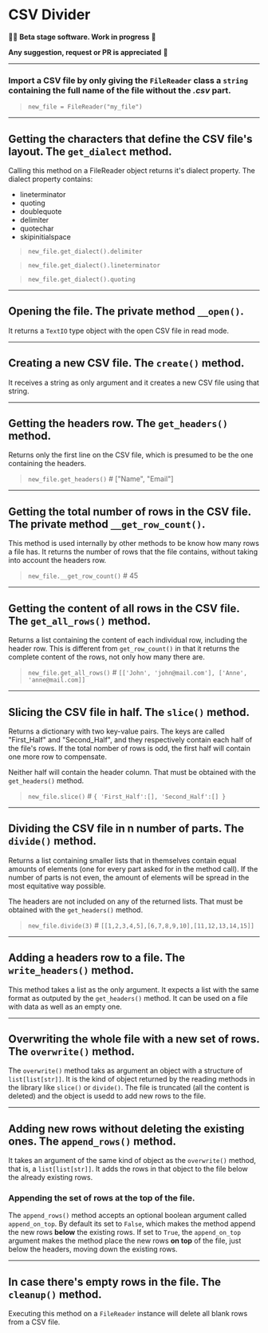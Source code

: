 # CSV Divider
👷‍♀️ **Beta stage software. Work in progress** 🚧

**Any suggestion, request or PR is appreciated** 🙂
***
### Import a CSV file by only giving the `FileReader` class a `string` containing the full name of the file without the *.csv* part.
> `new_file = FileReader("my_file")`
***
## Getting the characters that define the CSV file's layout. The `get_dialect` method.
Calling this method on a FileReader object returns it's dialect property.
The dialect property contains:
* lineterminator
* quoting
* doublequote
* delimiter
* quotechar
* skipinitialspace
> `new_file.get_dialect().delimiter`

> `new_file.get_dialect().lineterminator`

> `new_file.get_dialect().quoting`
***

## Opening the file. The **private method** `__open()`.
It returns a `TextIO` type object with the open CSV file in read mode.
***
## Creating a new CSV file. The `create()` method.
It receives a string as only argument and it creates a new CSV file using that string.
***
## Getting the headers row. The `get_headers()` method.
Returns only the first line on the CSV file, which is presumed to be the one containing the headers.
> ``new_file.get_headers()`` # ["Name", "Email"]

***
## Getting the total number of rows in the CSV file. The **private method** `__get_row_count()`.
This method is used internally by other methods to be know how many rows a file has. It returns the number of rows that the file contains, without taking into account the headers row.
> `new_file.__get_row_count()` # 45
***
## Getting the content of all rows in the CSV file. The `get_all_rows()` method.
Returns a list containing the content of each individual row, including the header row. This is different from `get_row_count()` in that it returns the complete content of the rows, not only how many there are.
> `new_file.get_all_rows()` # ``[['John', 'john@mail.com'], ['Anne', 'anne@mail.com]]``
***
## Slicing the CSV file in half. The `slice()` method.
Returns a dictionary with two key-value pairs. The keys are called "First_Half" and "Second_Half", and they respectively contain each half of the file's rows.
If the total nomber of rows is odd, the first half will contain one more row to compensate.

Neither half will contain the header column. That must be obtained with the `get_headers()` method.
> `new_file.slice()` # ``{ 'First_Half':[], 'Second_Half':[] }``
***
## Dividing the CSV file in n number of parts. The `divide()` method.
Returns a list containing smaller lists that in themselves contain equal amounts of elements (one for every part asked for in the method call). If the number of parts is not even, the amount of elements will be spread in the most equitative way possible.

The headers are not included on any of the returned lists. That must be obtained with the `get_headers()` method.
> `new_file.divide(3)` # `[[1,2,3,4,5],[6,7,8,9,10],[11,12,13,14,15]]`
***
## Adding a headers row to a file. The `write_headers()` method.
This method takes a list as the only argument. It expects a list with the same format as outputed by the `get_headers()` method.
It can be used on a file with data as well as an empty one.
***
## Overwriting the whole file with a new set of rows. The `overwrite()` method.
The `overwrite()` method taks as argument an object with a structure of `list[list[str]]`. It is the kind of object returned by the reading methods in the library like `slice()` or `divide()`.
The file is truncated (all the content is deleted) and the object is usedd to add new rows to the file.
***
## Adding new rows without deleting the existing ones. The `append_rows()` method.
It takes an argument of the same kind of object as the `overwrite()` method, that is, a `list[list[str]]`. It adds the rows in that object to the file below the already existing rows.
### Appending the set of rows at the top of the file.
The `append_rows()` method accepts an optional boolean argument called `append_on_top`. By default its set to `False`, which makes the method append the new rows **below** the existing rows. 
If set to `True`, the `append_on_top` argument makes the method place the new rows **on top** of the file, just below the headers, moving down the existing rows.
***
## In case there's empty rows in the file. The `cleanup()` method.
Executing this method on a `FileReader` instance will delete all blank rows from a CSV file.